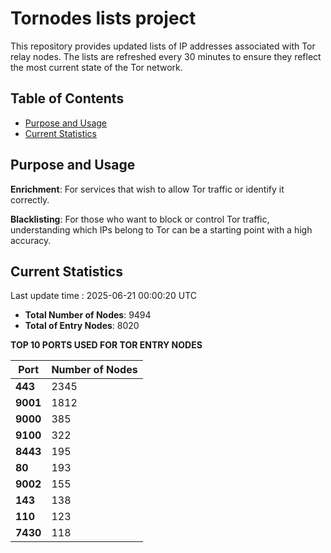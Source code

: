 # Tornodes lists project

This repository provides updated lists of IP addresses associated with Tor relay nodes. The lists are refreshed every 30 minutes to ensure they reflect the most current state of the Tor network.

## Table of Contents

- [Purpose and Usage](#purpose-and-usage)
- [Current Statistics](#current-statistics)


## Purpose and Usage

**Enrichment**: For services that wish to allow Tor traffic or identify it correctly.

**Blacklisting**: For those who want to block or control Tor traffic, understanding which IPs belong to Tor can be a starting point with a high accuracy.

## Current Statistics

Last update time : 2025-06-21 00:00:20 UTC

- **Total Number of Nodes**: 9494
- **Total of Entry Nodes**: 8020

**TOP 10 PORTS USED FOR TOR ENTRY NODES**

| **Port** | **Number of Nodes** |
|------|-----------------|
| **443**   | 2345  |
| **9001**   | 1812  |
| **9000**   | 385  |
| **9100**   | 322  |
| **8443**   | 195  |
| **80**   | 193  |
| **9002**   | 155  |
| **143**   | 138  |
| **110**   | 123  |
| **7430**   | 118  |

